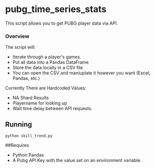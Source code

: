 # pubg_time_series_stats

This script allows you to get PUBG player data via API.

### Overview
The script will:
* Iterate through a player's games.
* Put all data into a Pandas DataFrame
* Store the data locally in a CSV file
* You can open the CSV and maniuplate it however you want (Excel, Pandas, etc.)

Currently There are Hardcoded Values:
* NA Shard Results
* Playername for looking up
* Wait time delay between API requests.

## Running
`python skill_trend.py`

##Requires
* Python Pandas 
* A Pubg API Key with the value set on an environment variable.
